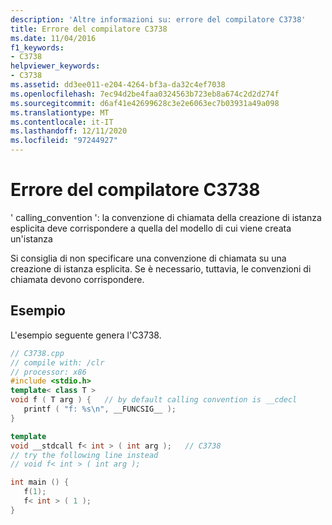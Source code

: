 ```yaml
---
description: 'Altre informazioni su: errore del compilatore C3738'
title: Errore del compilatore C3738
ms.date: 11/04/2016
f1_keywords:
- C3738
helpviewer_keywords:
- C3738
ms.assetid: dd3ee011-e204-4264-bf3a-da32c4ef7038
ms.openlocfilehash: 7ec94d2be4faa0324563b723eb8a674c2d2d274f
ms.sourcegitcommit: d6af41e42699628c3e2e6063ec7b03931a49a098
ms.translationtype: MT
ms.contentlocale: it-IT
ms.lasthandoff: 12/11/2020
ms.locfileid: "97244927"
---
```

# <a name="compiler-error-c3738"></a>Errore del compilatore C3738

' calling_convention ': la convenzione di chiamata della creazione di istanza esplicita deve corrispondere a quella del modello di cui viene creata un'istanza

Si consiglia di non specificare una convenzione di chiamata su una creazione di istanza esplicita. Se è necessario, tuttavia, le convenzioni di chiamata devono corrispondere.

## <a name="example"></a>Esempio

L'esempio seguente genera l'C3738.

```cpp
// C3738.cpp
// compile with: /clr
// processor: x86
#include <stdio.h>
template< class T >
void f ( T arg ) {   // by default calling convention is __cdecl
   printf ( "f: %s\n", __FUNCSIG__ );
}

template
void __stdcall f< int > ( int arg );   // C3738
// try the following line instead
// void f< int > ( int arg );

int main () {
   f(1);
   f< int > ( 1 );
}
```

